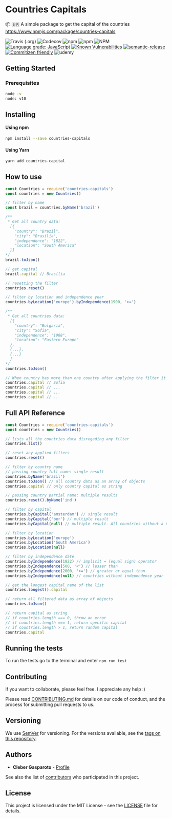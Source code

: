 # Countries Capitals
📦 🇧🇷 A simple package to get the capital of the countries https://www.npmjs.com/package/countries-capitals

![Travis (.org)](https://img.shields.io/travis/chgasparoto/countries-capitals?style=flat-square)
![Codecov](https://img.shields.io/codecov/c/github/chgasparoto/countries-capitals?style=flat-square)
![npm](https://img.shields.io/npm/v/countries-capitals?style=flat-square)
![npm](https://img.shields.io/npm/dw/countries-capitals?style=flat-square)
![NPM](https://img.shields.io/npm/l/countries-capitals?style=flat-square)
[![Language grade: JavaScript](https://img.shields.io/lgtm/grade/javascript/g/chgasparoto/countries-capitals.svg?logo=lgtm&logoWidth=18)](https://lgtm.com/projects/g/chgasparoto/countries-capitals/context:javascript)
[![Known Vulnerabilities](https://snyk.io//test/github/chgasparoto/countries-capitals/badge.svg?targetFile=package.json)](https://snyk.io//test/github/chgasparoto/countries-capitals?targetFile=package.json)
[![semantic-release](https://img.shields.io/badge/%20%20%F0%9F%93%A6%F0%9F%9A%80-semantic--release-e10079.svg)](https://github.com/semantic-release/semantic-release?style=flat-square)
[![Commitizen friendly](https://img.shields.io/badge/commitizen-friendly-brightgreen.svg)](http://commitizen.github.io/cz-cli?style=flat-square)
![udemy](https://img.shields.io/badge/udemy--course-countries--capitals-red?style=flat-square)

## Getting Started

### Prerequisites

```sh
node -v
node: v10
```

## Installing

#### Using npm
```sh
npm install --save countries-capitals
```

#### Using Yarn
```sh
yarn add countries-capital
```

## How to use

```js
const Countries = require('countries-capitals')
const countries = new Countries()

// filter by name
const brazil = countries.byName('brazil')

/**
 * Get all country data:
  [{
    "country": "Brazil",
    "city": "Brasília",
    "independence": "1822",
    "location": "South America"
  }]
*/
brazil.toJson()

// get capital
brazil.capital // Brasília

// resetting the filter
countries.reset()

// filter by location and independence year
countries.byLocation('europe').byIndependence(1900, '>=')

/**
 * Get all countries data:
  [{
    "country": "Bulgaria",
    "city": "Sofia",
    "independence": "1908",
    "location": "Eastern Europe"
  },
  {...},
  {...}
  ]
*/
countries.toJson()

// When country has more than one country after applying the filter it returns a random capital every time it calls .capital
countries.capital // Sofia
countries.capital // ...
countries.capital // ...
countries.capital // ...
```

## Full API Reference

```js
const Countries = require('countries-capitals')
const countries = new Countries()

// lists all the countries data disregading any filter
countries.list()

// reset any applied filters
countries.reset()

// filter by country name
// passing country full name: single result
countries.byName('brazil')
countries.toJson() // all country data as an array of objects
countries.capital // only country capital as string

// passing country partial name: multiple results
countries.reset().byName('ind')

// filter by capital
countries.byCapital('amsterdam') // single result
countries.byCapital('ber') // multiple result
countries.byCapital(null) // multiple result. All countries without a Capital City

// filter by location
countries.byLocation('europe')
countries.byLocation('South America')
countries.byLocation(null)

// filter by independence date
countries.byIndependence(1822) // implicit = (equal sign) operator
countries.byIndependence(500, '<') // lesser than
countries.byIndependence(2000, '>=') // greater or equal than
countries.byIndependence(null) // countries without independence year

// get the longest capital name of the list
countries.longest().capital

// return all filtered data as array of objects
countries.toJson()

// return capital as string
// if countries.length === 0, throw an error
// if countries.length === 1, return specific capital
// if countries.length > 1, return random capital
countries.capital
```

## Running the tests

To run the tests go to the terminal and enter `npm run test`

## Contributing

If you want to collaborate, please feel free. I appreciate any help :)

Please read [CONTRIBUTING.md](CONTRIBUTING.md) for details on our code of conduct, and the process for submitting pull requests to us.

## Versioning

We use [SemVer](http://semver.org/) for versioning. For the versions available, see the [tags on this repository](https://github.com/chgasparoto/countries-capitals/tags).

## Authors

* **Cleber Gasparoto** - [Profile](https://github.com/chgasparoto)

See also the list of [contributors](https://github.com/chgasparoto/countries-capitals/contributors) who participated in this project.

## License

This project is licensed under the MIT License - see the [LICENSE](LICENSE) file for details.
